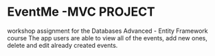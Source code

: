 # EventMe -MVC PROJECT
workshop assignment for the Databases Advanced - Entity Framework course 
The app users are able to view all of the events, add new ones, delete and edit already created events. 
